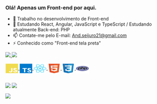 ### Olá! Apenas um Front-end por aqui.


- 🔭 Trabalho no desenvolvimento de Front-end
- 🌱 Estudando React, Angular, JavaScript e TypeScript / Estudando atualmente Back-end: PHP
- 📫 Contate-me pelo E-mail: And.seijuro21@gmail.com
- ⚡ Conhecido como "Front-end tela preta"

<div>
  <a href="https://github.com/andersonlima2">
  <img height="180em" src="https://github-readme-stats.vercel.app/api?username=andersonlima21&show_icons=true&theme=dark&include_all_commits=true&count_private=true">
  <img height="180em" src="https://github-readme-stats.vercel.app/api/top-langs?username=andersonlima21&layout=compact&langs_count=166&theme=dark">
</div>

<div style="display: inline_block"><br>
  <img align="center" alt="Anderson-Js" height="30" width="40" src="https://raw.githubusercontent.com/devicons/devicon/master/icons/javascript/javascript-plain.svg">
  <img align="center" alt="Anderson-Ts" height="30" width="40" src="https://raw.githubusercontent.com/devicons/devicon/master/icons/typescript/typescript-plain.svg">
  <img align="center" alt="Anderson-React" height="30" width="40" src="https://raw.githubusercontent.com/devicons/devicon/master/icons/react/react-original.svg">
  <img align="center" alt="Anderson-HTML" height="30" width="40" src="https://raw.githubusercontent.com/devicons/devicon/master/icons/html5/html5-original.svg">
  <img align="center" alt="Anderson-CSS" height="30" width="40" src="https://raw.githubusercontent.com/devicons/devicon/master/icons/css3/css3-original.svg">
   <img align="center" alt="Anderson-CSS" height="30" width="40" src="https://raw.githubusercontent.com/devicons/devicon/master/icons/php/php-original.svg">
</div>

##

<div> 
  <a href = "mailto:and.seijuro21@gmail.com"><img src="https://img.shields.io/badge/-Gmail-%23333?style=for-the-badge&logo=gmail&logoColor=white" target="_blank"></a>
  <a href="https://www.linkedin.com/in/anderson-leonardo-a9428b225/" target="_blank"><img src="https://img.shields.io/badge/-LinkedIn-%230077B5?style=for-the-badge&logo=linkedin&logoColor=white" target="_blank"></a> 
</div>
   
![](https://github.com/andersonlima21/snk/raw/output/github-contribution-grid-snake.svg)



